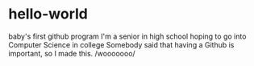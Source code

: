 # hello-world
baby's first github program
I'm a senior in high school hoping to go into Computer Science in college
Somebody said that having a Github is important, so I made this.
/wooooooo/
